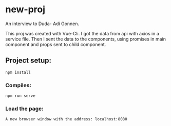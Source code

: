 # new-proj

An interview to Duda- Adi Gonnen.

This proj was created with Vue-Cli.
I got the data from api with axios in a service file.
Then I sent the data to the components, using promises in main component and props sent to child component.

## Project setup:
```
npm install
```

### Compiles:
```
npm run serve
```

### Load the page:
```
A new browser window with the address: localhost:8080

```

